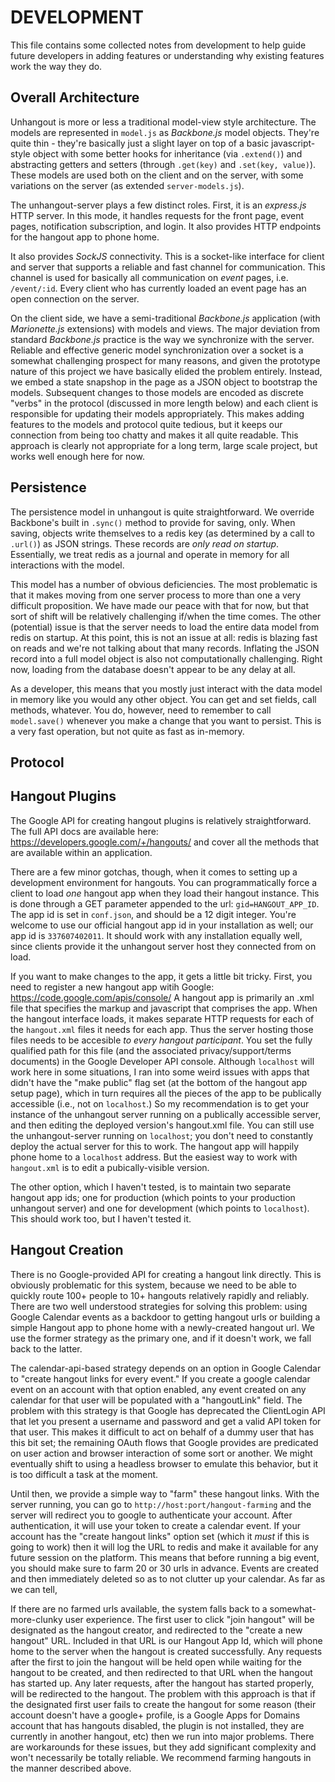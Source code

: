 DEVELOPMENT
===========

This file contains some collected notes from development to help guide future developers in adding features or understanding why existing features work the way they do. 


Overall Architecture
--------------------

Unhangout is more or less a traditional model-view style architecture. The models are represented in `model.js` as *Backbone.js* model objects. They're quite thin - they're basically just a slight layer on top of a basic javascript-style object with some better hooks for inheritance (via `.extend()`) and abstracting getters and setters (through `.get(key)` and `.set(key, value)`). These models are used both on the client and on the server, with some variations on the server (as extended `server-models.js`). 

The unhangout-server plays a few distinct roles. First, it is an *express.js* HTTP server. In this mode, it handles requests for the front page, event pages, notification subscription, and login. It also provides HTTP endpoints for the hangout app to phone home. 

It also provides *SockJS* connectivity. This is a socket-like interface for client and server that supports a reliable and fast channel for communication. This channel is used for basically all communication on _event_ pages, i.e. `/event/:id`. Every client who has currently loaded an event page has an open connection on the server.

On the client side, we have a semi-traditional *Backbone.js* application (with *Marionette.js* extensions) with models and views. The major deviation from standard *Backbone.js* practice is the way we synchronize with the server. Reliable and effective generic model synchronization over a socket is a somewhat challenging prospect for many reasons, and given the prototype nature of this project we have basically elided the problem entirely. Instead, we embed a state snapshop in the page as a JSON object to bootstrap the models. Subsequent changes to those models are encoded as discrete "verbs" in the protocol (discussed in more length below) and each client is responsible for updating their models appropriately. This makes adding features to the models and protocol quite tedious, but it keeps our connection from being too chatty and makes it all quite readable. This approach is clearly not appropriate for a long term, large scale project, but works well enough here for now.


Persistence
-----------

The persistence model in unhangout is quite straightforward. We override Backbone's built in `.sync()` method to provide for saving, only. When saving, objects write themselves to a redis key (as determined by a call to `.url()`) as JSON strings. These records are _only read on startup_. Essentially, we treat redis as a journal and operate in memory for all interactions with the model. 

This model has a number of obvious deficiencies. The most problematic is that it makes moving from one server process to more than one a very difficult proposition. We have made our peace with that for now, but that sort of shift will be relatively challenging if/when the time comes. The other (potential) issue is that the server needs to load the entire data model from redis on startup. At this point, this is not an issue at all: redis is blazing fast on reads and we're not talking about that many records. Inflating the JSON record into a full model object is also not computationally challenging. Right now, loading from the database doesn't appear to be any delay at all.

As a developer, this means that you mostly just interact with the data model in memory like you would any other object. You can get and set fields, call methods, whatever. You do, however, need to remember to call `model.save()` whenever you make a change that you want to persist. This is a very fast operation, but not quite as fast as in-memory.


Protocol
--------




Hangout Plugins
---------------

The Google API for creating hangout plugins is relatively straightforward. The full API docs are available here: https://developers.google.com/+/hangouts/ and cover all the methods that are available within an application.

There are a few minor gotchas, though, when it comes to setting up a development environment for hangouts. You can programmatically force a client to load *one* hangout app when they load their hangout instance. This is done through a GET parameter appended to the url: `gid=HANGOUT_APP_ID`. The app id is set in `conf.json`, and should be a 12 digit integer. You're welcome to use our official hangout app id in your installation as well; our app id is `337607402011`. It should work with any installation equally well, since clients provide it the unhangout server host they connected from on load. 

If you want to make changes to the app, it gets a little bit tricky. First, you need to register a new hangout app witih Google: https://code.google.com/apis/console/ A hangout app is primarily an .xml file that specifies the markup and javascript that comprises the app. When the hangout interface loads, it makes separate HTTP requests for each of the `hangout.xml` files it needs for each app. Thus the server hosting those files needs to be accesible _to every hangout participant_. You set the fully qualified path for this file (and the associated privacy/support/terms documents) in the Google Developer API console. Although `localhost` will work here in some situations, I ran into some weird issues with apps that didn't have the "make public" flag set (at the bottom of the hangout app setup page), which in turn requires all the pieces of the app to be publically accessible (i.e., not on `localhost`.) So my recommendation is to get your instance of the unhangout server running on a publically accessible server, and then editing the deployed version's hangout.xml file. You can still use the unhangout-server running on `localhost`; you don't need to constantly deploy the actual server for this to work. The hangout app will happily phone home to a `localhost` address. But the easiest way to work with `hangout.xml` is to edit a pubically-visible version. 

The other option, which I haven't tested, is to maintain two separate hangout app ids; one for production (which points to your production unhangout server) and one for development (which points to `localhost`). This should work too, but I haven't tested it.


Hangout Creation
----------------

There is no Google-provided API for creating a hangout link directly. This is obviously problematic for this system, because we need to be able to quickly route 100+ people to 10+ hangouts relatively rapidly and reliably. There are two well understood strategies for solving this problem: using Google Calendar events as a backdoor to getting hangout urls or building a simple Hangout app to phone home with a newly-created hangout url. We use the former strategy as the primary one, and if it doesn't work, we fall back to the latter.

The calendar-api-based strategy depends on an option in Google Calendar to "create hangout links for every event." If you create a google calendar event on an account with that option enabled, any event created on any calendar for that user will be populated with a "hangoutLink" field. The problem with this strategy is that Google has deprecated the ClientLogin API that let you present a username and password and get a valid API token for that user. This makes it difficult to act on behalf of a dummy user that has this bit set; the remaining OAuth flows that Google provides are predicated on user action and browser interaction of some sort or another. We might eventually shift to using a headless browser to emulate this behavior, but it is too difficult a task at the moment.

Until then, we provide a simple way to "farm" these hangout links. With the server running, you can go to `http://host:port/hangout-farming` and the server will redirect you to google to authenticate your account. After authentication, it will use your token to create a calendar event. If your account has the "create hangout links" option set (which it _must_ if this is going to work) then it will log the URL to redis and make it available for any future session on the platform. This means that before running a big event, you should make sure to farm 20 or 30 urls in advance. Events are created and then immediately deleted so as to not clutter up your calendar. As far as we can tell, 

If there are no farmed urls available, the system falls back to a somewhat-more-clunky user experience. The first user to click "join hangout" will be designated as the hangout creator, and redirected to the "create a new hangout" URL. Included in that URL is our Hangout App Id, which will phone home to the server when the hangout is created successfully. Any requests after the first to join the hangout will be held open while waiting for the hangout to be created, and then redirected to that URL when the hangout has started up. Any later requests, after the hangout has started properly, will be redirected to the hangout. The problem with this approach is that if the designated first user fails to create the hangout for some reason (their account doesn't have a google+ profile, is a Google Apps for Domains account that has hangouts disabled, the plugin is not installed, they are currently in another hangout, etc) then we run into major problems. There are workarounds for these issues, but they add significant complexity and won't necessarily be totally reliable. We recommend farming hangouts in the manner described above.